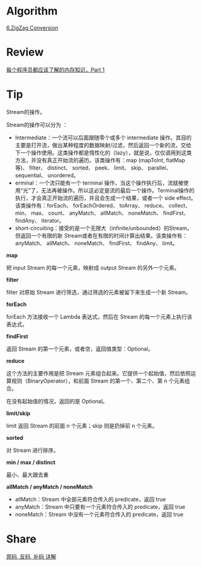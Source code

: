 # Algorithm

[6.ZigZag Conversion](https://www.jianshu.com/p/452744ba3c48)

# Review

[每个程序员都应该了解的内存知识，Part 1](https://www.jianshu.com/p/a5719a4cee68)

# Tip

Stream的操作。

Stream的操作可以分为 ：
- Intermediate：一个流可以后面跟随零个或多个 intermediate 操作。其目的主要是打开流，做出某种程度的数据映射/过滤，然后返回一个新的流，交给下一个操作使用。这类操作都是惰性化的（lazy），就是说，仅仅调用到这类方法，并没有真正开始流的遍历。该类操作有：map (mapToInt, flatMap 等)、 filter、 distinct、 sorted、 peek、 limit、 skip、 parallel、 sequential、 unordered。
- erminal：一个流只能有一个 terminal 操作，当这个操作执行后，流就被使用“光”了，无法再被操作。所以这必定是流的最后一个操作。Terminal操作的执行，才会真正开始流的遍历，并且会生成一个结果，或者一个 side effect。该类操作有：forEach、 forEachOrdered、 toArray、 reduce、 collect、 min、 max、 count、 anyMatch、 allMatch、 noneMatch、 findFirst、 findAny、 iterator。
- short-circuiting：接受的是一个无限大（infinite/unbounded）的Stream，但返回一个有限的新 Stream或者在有限的时间计算出结果。该类操作有：anyMatch、 allMatch、 noneMatch、 findFirst、 findAny、 limit。

**map**

把 input Stream 的每一个元素，映射成 output Stream 的另外一个元素。

**filter**

filter 对原始 Stream 进行筛选，通过筛选的元素被留下来生成一个新 Stream。

**forEach**

forEach 方法接收一个 Lambda 表达式，然后在 Stream 的每一个元素上执行该表达式。

**findFirst**

返回 Stream 的第一个元素，或者空，返回值类型：Optional。

**reduce**

这个方法的主要作用是把 Stream 元素组合起来。它提供一个起始值，然后依照运算规则（BinaryOperator），和前面 Stream 的第一个、第二个、第 n 个元素组合。

在没有起始值的情况，返回的是 Optional。

**limit/skip**

limit 返回 Stream 的前面 n 个元素；skip 则是扔掉前 n 个元素。

**sorted**

对 Stream 进行排序。

**min / max / distinct**

最小、最大跟去重

**allMatch / anyMatch / noneMatch**

- allMatch：Stream 中全部元素符合传入的 predicate，返回 true
- anyMatch：Stream 中只要有一个元素符合传入的 predicate，返回 true
- noneMatch：Stream 中没有一个元素符合传入的 predicate，返回 true

# Share

[原码, 反码, 补码 详解](https://blog.csdn.net/maijia0754/article/details/79129677)
